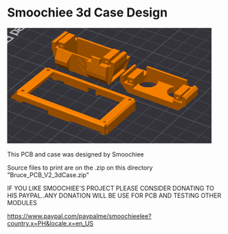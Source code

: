 # Smoochiee 3d Case Design

![Bruce 3d Case](https://raw.githubusercontent.com/pr3y/Bruce/refs/heads/main/media/pictures/3d_case_parts.png)

This PCB and case was designed by Smoochiee

Source files to print are on the .zip on this directory "Bruce_PCB_V2_3dCase.zip"

IF YOU LIKE SMOOCHIEE'S PROJECT PLEASE CONSIDER DONATING TO HIS PAYPAL..ANY DONATION WILL BE USE FOR PCB AND TESTING OTHER MODULES

https://www.paypal.com/paypalme/smoochieelee?country.x=PH&locale.x=en_US
